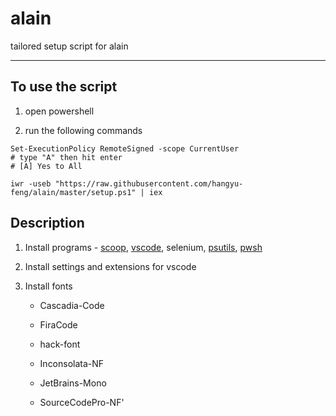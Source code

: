 # alain

tailored setup script for alain

----------

## To use the script

1. open powershell

2. run the following commands

```pwsh
Set-ExecutionPolicy RemoteSigned -scope CurrentUser
# type "A" then hit enter
# [A] Yes to All

iwr -useb "https://raw.githubusercontent.com/hangyu-feng/alain/master/setup.ps1" | iex
```

## Description

1. Install programs - [scoop](https://scoop.sh/), [vscode](https://code.visualstudio.com/), selenium, [psutils](https://github.com/lukesampson/psutils), [pwsh](https://github.com/powershell/powershell)

2. Install settings and extensions for vscode

3. Install fonts

    - Cascadia-Code

    - FiraCode

    - hack-font

    - Inconsolata-NF

    - JetBrains-Mono

    - SourceCodePro-NF'

